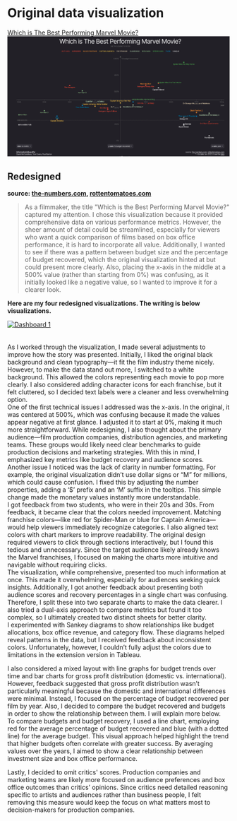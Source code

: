 # Original data visualization
[Which is The Best Performing Marvel Movie?](https://informationisbeautiful.net/visualizations/which-is-the-best-performing-marvel-movie/)
![Original data visualization](Marvel.png)

## Redesigned 
__**source:** [the-numbers.com](the-numbers.com), [rottentomatoes.com](rottentomatoes.com)__

>As a filmmaker, the title "Which is the Best Performing Marvel Movie?" captured my attention. I chose this visualization because it provided comprehensive data on various performance metrics. However, the sheer amount of detail could be streamlined, especially for viewers who want a quick comparison of films based on box office performance, it is hard to incorporate all value. Additionally, I wanted to see if there was a pattern between budget size and the percentage of budget recovered, which the original visualization hinted at but could present more clearly. Also, placing the x-axis in the middle at a 500% value (rather than starting from 0%) was confusing, as it initially looked like a negative value, so I wanted to improve it for a clearer look.


**Here are my four redesigned visualizations. The writing is below visualizations.**

<div class='tableauPlaceholder' id='viz1731638408166' style='position: relative'><noscript><a href='#'><img alt='Dashboard 1 ' src='https:&#47;&#47;public.tableau.com&#47;static&#47;images&#47;Ma&#47;Marvelmovies1113_Assignment3&#47;Dashboard1&#47;1_rss.png' style='border: none' /></a></noscript><object class='tableauViz'  style='display:none;'><param name='host_url' value='https%3A%2F%2Fpublic.tableau.com%2F' /> <param name='embed_code_version' value='3' /> <param name='site_root' value='' /><param name='name' value='Marvelmovies1113_Assignment3&#47;Dashboard1' /><param name='tabs' value='no' /><param name='toolbar' value='yes' /><param name='static_image' value='https:&#47;&#47;public.tableau.com&#47;static&#47;images&#47;Ma&#47;Marvelmovies1113_Assignment3&#47;Dashboard1&#47;1.png' /> <param name='animate_transition' value='yes' /><param name='display_static_image' value='yes' /><param name='display_spinner' value='yes' /><param name='display_overlay' value='yes' /><param name='display_count' value='yes' /><param name='language' value='en-US' /><param name='filter' value='publish=yes' /></object></div>               
<script type='text/javascript'>                   
  var divElement = document.getElementById('viz1731638408166');                  
  var vizElement = divElement.getElementsByTagName('object')[0];              
  if ( divElement.offsetWidth > 800 ) { vizElement.style.width='1000px';vizElement.style.height='2027px';} else if ( divElement.offsetWidth > 500 ) { vizElement.style.width='1000px';vizElement.style.height='2027px';} else { vizElement.style.width='100%';vizElement.style.height='1227px';}                   
  var scriptElement = document.createElement('script');                   
  scriptElement.src = 'https://public.tableau.com/javascripts/api/viz_v1.js';                    vizElement.parentNode.insertBefore(scriptElement, vizElement);              
</script>


<br/>
<br/>
As I worked through the visualization, I made several adjustments to improve how the story was presented. Initially, I liked the original black background and clean typography—it fit the film industry theme nicely. However, to make the data stand out more, I switched to a white background. This allowed the colors representing each movie to pop more clearly. I also considered adding character icons for each franchise, but it felt cluttered, so I decided text labels were a cleaner and less overwhelming option.

<br/>
One of the first technical issues I addressed was the x-axis. In the original, it was centered at 500%, which was confusing because it made the values appear negative at first glance. I adjusted it to start at 0%, making it much more straightforward. While redesigning, I also thought about the primary audience—film production companies, distribution agencies, and marketing teams. These groups would likely need clear benchmarks to guide production decisions and marketing strategies. With this in mind, I emphasized key metrics like budget recovery and audience scores. 

<br/>
Another issue I noticed was the lack of clarity in number formatting. For example, the original visualization didn’t use dollar signs or “M” for millions, which could cause confusion. I fixed this by adjusting the number properties, adding a ‘$’ prefix and an ‘M’ suffix in the tooltips. This simple change made the monetary values instantly more understandable.

<br/>
I got feedback from two students, who were in their 20s and 30s. From feedback, it became clear that the colors needed improvement. Matching franchise colors—like red for Spider-Man or blue for Captain America—would help viewers immediately recognize categories. I also aligned text colors with chart markers to improve readability. The original design required viewers to click through sections interactively, but I found this tedious and unnecessary. Since the target audience likely already knows the Marvel franchises, I focused on making the charts more intuitive and navigable without requiring clicks.

<br/>
The visualization, while comprehensive, presented too much information at once. This made it overwhelming, especially for audiences seeking quick insights. Additionally, I got another feedback about presenting both audience scores and recovery percentages in a single chart was confusing. Therefore, I split these into two separate charts to make the data clearer. I also tried a dual-axis approach to compare metrics but found it too complex, so I ultimately created two distinct sheets for better clarity.

<br/>
I experimented with Sankey diagrams to show relationships like budget allocations, box office revenue, and category flow. These diagrams helped reveal patterns in the data, but I received feedback about inconsistent colors. Unfortunately, however, I couldn’t fully adjust the colors due to limitations in the extension version in Tableau. 
<br/>

I also considered a mixed layout with line graphs for budget trends over time and bar charts for gross profit distribution (domestic vs. international). However, feedback suggested that gross profit distribution wasn’t particularly meaningful because the domestic and international differences were minimal. Instead, I focused on the percentage of budget recovered per film by year. Also, I decided to compare the budget recovered and budgets in order to show the relationship between them. I will explain more below.
To compare budgets and budget recovery, I used a line chart, employing red for the average percentage of budget recovered and blue (with a dotted line) for the average budget. This visual approach helped highlight the trend that higher budgets often correlate with greater success. By averaging values over the years, I aimed to show a clear relationship between investment size and box office performance.
<br/>

Lastly, I decided to omit critics' scores. Production companies and marketing teams are likely more focused on audience preferences and box office outcomes than critics’ opinions. Since critics need detailed reasoning specific to artists and audiences rather than business people, I felt removing this measure would keep the focus on what matters most to decision-makers for production companies. 


